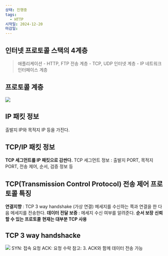 ```yaml
---
상태: 진행중
tags:
  - HTTP
시작일: 2024-12-20
마감일:
---
```

## 인터넷 프로토콜 스택의 4계층
>애플리케이션 - HTTP, FTP
전송 계층 - TCP, UDP
인터넷 계층 - IP
네트워크 인터페이스 계층

## 프로토콜 계층
![](https://i.imgur.com/zzsSWgB.png)

## IP 패킷 정보
출발지 IP와 목적지 IP 등을 가진다.

## TCP/IP 패킷 정보
**TCP 세그먼트를 IP 패킷으로 감싼다.**
TCP 세그먼트 정보 : 출발지 PORT, 목적지 PORT, 전송 제어, 순서, 검증 정보 등

## TCP(Transmission Control Protocol) 전송 제어 프로토콜 특징
**연결지향** : TCP 3 way handshake (가상 연결) 메세지를 수신하는 쪽과 연결을 한 다음 메세지를 전송한다.
**데이터 전달 보증** : 메세지 수신 여부를 알려준다.
**순서 보장**
**신뢰할 수 있는 프로토콜**
**현재는 대부분 TCP 사용**

## TCP 3 way handshacke
![](https://i.imgur.com/9wGpWYC.png)
SYN: 접속 요청
ACK: 요청 수락
참고: 3. ACK와 함께 데이터 전송 가능

